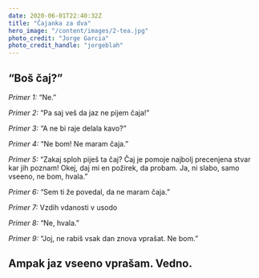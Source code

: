 ```yaml
---
date: 2020-06-01T22:40:32Z
title: "Čajanka za dva"
hero_image: "/content/images/2-tea.jpg"
photo_credit: "Jorge Garcia"
photo_credit_handle: "jorgeblah"
---
```


## “Boš čaj?” 

*Primer 1:* “Ne.”

*Primer 2:* “Pa saj veš da jaz ne pijem čaja!”

*Primer 3:* “A ne bi raje delala kavo?”

*Primer 4:* “Ne bom! Ne maram čaja.”

*Primer 5:* “Zakaj sploh piješ ta čaj? Čaj je pomoje najbolj precenjena stvar kar jih poznam! Okej, daj mi en požirek, da probam. Ja, ni slabo, samo vseeno, ne bom, hvala.”

*Primer 6:* “Sem ti že povedal, da ne maram čaja.”

*Primer 7:* Vzdih vdanosti v usodo

*Primer 8:* “Ne, hvala.”

*Primer 9:* “Joj, ne rabiš vsak dan znova vprašat. Ne bom.”

## Ampak jaz vseeno vprašam. Vedno.

